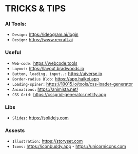 # TRICKS & TIPS

### AI Tools:
- `Design:` https://ideogram.ai/login
- `Design:` https://www.recraft.ai

### Useful
- `Web-code:` https://webcode.tools
- `Layout:` https://layout.bradwoods.io
- `Button, loading, input..:` https://uiverse.io
- `Border-radius Blob:` https://app.haikei.app
- `Loading-spiner:` https://10015.io/tools/css-loader-generator
- `Animations:` https://animista.net/
- `CSS Grid:` https://cssgrid-generator.netlify.app

### Libs
- `Slides:` https://splidejs.com

### Assests
- `Illustration:` https://storyset.com
- `Icons:` https://iconbuddy.app - https://unicornicons.com
